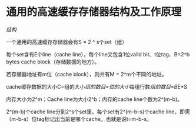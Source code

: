# 通用的高速缓存存储器结构及工作原理

*结构*

一个通用的高速缓存存储器会有S = 2 ^ s个set（组）

每个set含有E个line（cache line），每个line又包含1位vaild bit、t位tag、B=2^b bytes cache block（存储数据的地方）。

若存储器地址有m位（cache block），则共有M = 2^m个不同的地址。

cache缓存数据的大小C=组的大小*组的数目=位的大小*每组行数*组的数目=B*E*S

内存大小为2^m；Cache line为大小2^b；内存的cache line个数为2^(m-b)。

2^(m-b)个cache line分到2^s个set里，每个set有2^(m-b–s)个cache line，即需（m-b-s）位tag标记出当前是哪个cache。也就是说t=m-b-s。 

